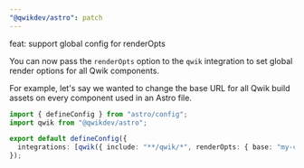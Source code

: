 ```yaml
---
"@qwikdev/astro": patch
---
```


feat: support global config for renderOpts

You can now pass the `renderOpts` option to the `qwik` integration to set global render options for all Qwik components.

For example, let's say we wanted to change the base URL for all Qwik build assets on every component used in an Astro file.

```ts
import { defineConfig } from "astro/config";
import qwik from "@qwikdev/astro";

export default defineConfig({
  integrations: [qwik({ include: "**/qwik/*", renderOpts: { base: "my-cdn-url/build" } })]
});
```